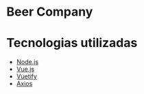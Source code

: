 # Beer Company

# Tecnologias utilizadas
- [Node.js](https://nodejs.org/en/)
- [Vue.js](https://vuejs.org/)
- [Vuetify](https://vuetifyjs.com/en/)
- [Axios](https://github.com/axios/axios)